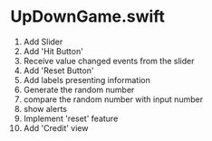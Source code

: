 # UpDownGame.swift

1. Add Slider
2. Add 'Hit Button'
3. Receive value changed events from the slider
4. Add 'Reset Button'
5. Add labels presenting information
6. Generate the random number
7. compare the random number with input number
8. show alerts
9. Implement 'reset' feature
10. Add 'Credit' view

